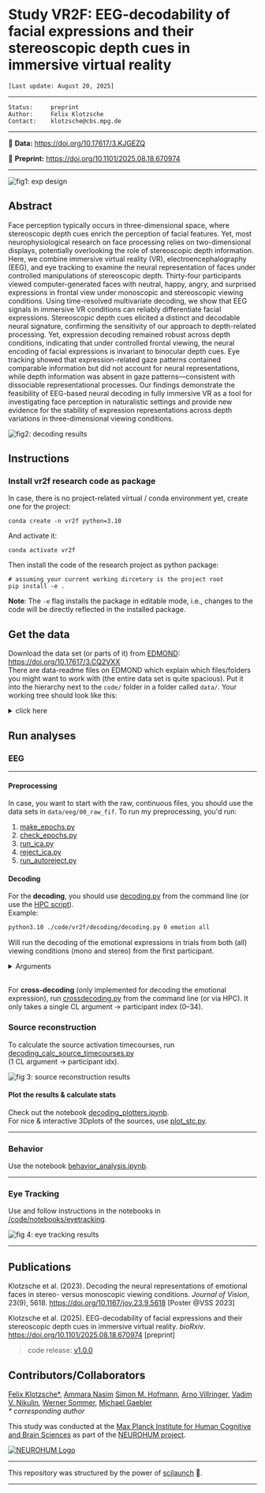 # Study VR2F: **EEG-decodability of facial expressions and their stereoscopic depth cues in immersive virtual reality**

`[Last update: August 20, 2025]`

***
    Status:     preprint 
    Author:     Felix Klotzsche
    Contact:    klotzsche@cbs.mpg.de

***

<!--📖 **Publication:**  [Klotzsche, et al. (2025, ...)](https://...) -->

💽 **Data:** https://doi.org/10.17617/3.KJGEZQ

📑 **Preprint:** https://doi.org/10.1101/2025.08.18.670974

---

![fig1: exp design](./resources/images/fig1.png)
## Abstract
Face perception typically occurs in three-dimensional space, where stereoscopic depth cues enrich the perception of facial features. Yet, most neurophysiological research on face processing relies on two-dimensional displays, potentially overlooking the role of stereoscopic depth information. Here, we combine immersive virtual reality (VR), electroencephalography (EEG), and eye tracking to examine the neural representation of faces under controlled manipulations of stereoscopic depth. Thirty-four participants viewed computer-generated faces with neutral, happy, angry, and surprised expressions in frontal view under monoscopic and stereoscopic viewing conditions. Using time-resolved multivariate decoding, we show that EEG signals in immersive VR conditions can reliably differentiate facial expressions. Stereoscopic depth cues elicited a distinct and decodable neural signature, confirming the sensitivity of our approach to depth-related processing. Yet, expression decoding remained robust across depth conditions, indicating that under controlled frontal viewing, the neural encoding of facial expressions is invariant to binocular depth cues. Eye tracking showed that expression-related gaze patterns contained comparable information but did not account for neural representations, while depth information was absent in gaze patterns—consistent with dissociable representational processes. Our findings demonstrate the feasibility of EEG-based neural decoding in fully immersive VR as a tool for investigating face perception in naturalistic settings and provide new evidence for the stability of expression representations across depth variations in three-dimensional viewing conditions.

![fig2: decoding results](./resources/images/fig2.png)

## Instructions

### Install vr2f research code as package

In case, there is no project-related virtual / conda environment yet, create one for the project:

```shell
conda create -n vr2f python=3.10
```

And activate it:

```shell
conda activate vr2f
```

Then install the code of the research project as python package:

```shell
# assuming your current working dircetory is the project root
pip install -e .
```

**Note**: The `-e` flag installs the package in editable mode,
i.e., changes to the code will be directly reflected in the installed package.

## Get the data
Download the data set (or parts of it) from [EDMOND](https://doi.org/10.17617/3.CQ2VXX):  
https://doi.org/10.17617/3.CQ2VXX   
There are data-readme files on EDMOND which explain which files/folders you might want to work with (the entire data set is quite spacious).
Put it into the hierarchy next to the `code/` folder in a folder called `data/`. Your working tree should look like this:  
<details>
<summary> click here </summary>

![working tree screenshot](./resources/images/workingtree.png)
</details>


## Run analyses
### EEG
---
#### Preprocessing
In case, you want to start with the raw, continuous files, you should use the data sets in `data/eeg/00_raw_fif`.  To run my preprocessing, you'd run:  
 1. [make_epochs.py](./code/vr2f/preprocessing/make_epochs.py)
 2. [check_epochs.py](./code/vr2f/preprocessing/check_epochs.py)
 3. [run_ica.py](./code/vr2f/preprocessing/run_ica.py)
 4. [reject_ica.py](./code/vr2f/preprocessing/reject_ica.py)
 5. [run_autoreject.py](./code/vr2f/preprocessing/run_autoreject.py)  

#### Decoding
For the **decoding**, you should use [decoding.py](./code/vr2f/decoding/decoding.py) from the command line (or use the [HPC script](./code/HPC/DECOD_SS.sh)).  
Example:
```bash
python3.10 ./code/vr2f/decoding/decoding.py 0 emotion all
```
Will run the decoding of the emotional expressions in trials from both (all) viewing conditions (mono and stereo) from the first participant. 
<details>
<summary>
Arguments
</summary>

| Pos | Name              | Type | Choices / Values                                       | Description              |
| --- | ----------------- | ---- | ------------------------------------------------------ | ------------------------ |
| 0   | `participant_idx` | int  | `0–33`                                                 | Participant index.       |
| 1   | `contrast`        | str  | `emotion`, `emotion_pairwise`, `viewcond`, `avatar_id` | What to decode.          |
|     |                   |      | · `emotion` – multiclass facial expression             |                          |
|     |                   |      | · `emotion_pairwise` – all binary pairs of expressions |                          |
|     |                   |      | · `viewcond` – depth condition (mono vs stereo)        |                          |
|     |                   |      | · `avatar_id` – stimulus identity                      |                          |
| 2   | `viewcond`        | str  | `mono`, `stereo`, `all`                                | Trial subset to include. |

</details>
<br>

For **cross-decoding** (only implemented for decoding the emotional expression), run [crossdecoding.py](./code/vr2f/decoding/crossdecoding.py) from the command line (or via HPC). It only takes a single CL argument -> participant index (0–34). 

### Source reconstruction
To calculate the source activation timecourses, run [decoding_calc_source_timecourses.py](./code/vr2f/decoding/decoding_calc_source_timecourses.py)  
(1 CL argument -> participant idx). 

![fig 3: source reconstruction results](./resources/images/fig3.png)

#### Plot the results & calculate stats
Check out the notebook [decoding_plotters.ipynb](./code/notebooks/decoding/decoding_plotters.ipynb).  
For nice & interactive 3Dplots of the sources, use [plot_stc.py](./code/vr2f/decoding/plot_stc.py).

---
### Behavior
Use the notebook [behavior_analysis.ipynb](./code/notebooks/behavior/behavior_analysis.ipynb). 


---
### Eye Tracking
Use and follow instructions in the notebooks in [/code/notebooks/eyetracking](./code/notebooks/eyetracking).  

![fig 4: eye tracking results](./resources/images/fig4.png)

---


## Publications

Klotzsche et al. (2023). Decoding the neural representations of emotional faces in stereo- versus monoscopic viewing conditions. _Journal of Vision_, 23(9), 5618. https://doi.org/10.1167/jov.23.9.5618 [Poster @VSS 2023]

Klotzsche et al. (2025). EEG-decodability of facial expressions and their stereoscopic depth cues in immersive virtual reality. _bioRxiv_. https://doi.org/10.1101/2025.08.18.670974 [preprint]
> code release: [v1.0.0](./releases/tag/v1.0.0)


## Contributors/Collaborators
[Felix Klotzsche*](https://bsky.app/profile/flxklotz.bsky.social "Follow on Bluesky"),
[Ammara Nasim](https://www.uni-bamberg.de/allgpsych/wissenschaftliche-mitarbeitende/ammara-nasim/ "University website")
[Simon M. Hofmann](https://bsky.app/profile/smnhfmnn.bsky.social "Follow on Bluesky"),
[Arno Villringer](https://www.cbs.mpg.de/employees/villringer "Institute's webpage"),
[Vadim V. Nikulin](https://www.cbs.mpg.de/employees/nikulin "Institute's webpage"),
[Werner Sommer](https://www.psychology.hu-berlin.de/de/mitarbeiter/4489 "University website"),
[Michael Gaebler](https://www.michaelgaebler.com "Personal webpage")  
*\* corresponding author*

This study was conducted at the [Max Planck Institute for Human Cognitive and Brain Sciences](https://www.cbs.mpg.de/en "Go the institute website")
as part of the [NEUROHUM project](https://neurohum.cbs.mpg.de "Go the project site").

[![NEUROHUM Logo](https://neurohum.cbs.mpg.de/assets/institutes/headers/cbsneurohum-desktop-en-cc55f3158c5428ca969719e99df1c4f636a0662c1c42e409d476328092106060.svg)](https://neurohum.cbs.mpg.de "Go the project site")

---
This repository was structured by the power of [scilaunch](https://github.com/SHEscher/scilaunch) 🚀. 

---
